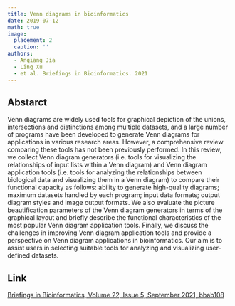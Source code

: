 ```yaml
---
title: Venn diagrams in bioinformatics
date: 2019-07-12
math: true
image:
  placement: 2
  caption: ''
authors:
  - Anqiang Jia
  - Ling Xu
  - et al. Briefings in Bioinformatics. 2021
---
```


## Abstarct

Venn diagrams are widely used tools for graphical depiction of the unions, intersections and distinctions among multiple datasets, and a large number of programs have been developed to generate Venn diagrams for applications in various research areas. However, a comprehensive review comparing these tools has not been previously performed. In this review, we collect Venn diagram generators (i.e. tools for visualizing the relationships of input lists within a Venn diagram) and Venn diagram application tools (i.e. tools for analyzing the relationships between biological data and visualizing them in a Venn diagram) to compare their functional capacity as follows: ability to generate high-quality diagrams; maximum datasets handled by each program; input data formats; output diagram styles and image output formats. We also evaluate the picture beautification parameters of the Venn diagram generators in terms of the graphical layout and briefly describe the functional characteristics of the most popular Venn diagram application tools. Finally, we discuss the challenges in improving Venn diagram application tools and provide a perspective on Venn diagram applications in bioinformatics. Our aim is to assist users in selecting suitable tools for analyzing and visualizing user-defined datasets.

## Link

[Briefings in Bioinformatics, Volume 22, Issue 5, September 2021, bbab108](https://academic.oup.com/bib/article/22/5/bbab108/6220174)
